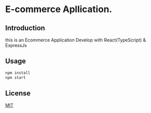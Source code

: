 # E-commerce Apllication.

## Introduction
this is an Ecommerce Application Develop with React(TypeScript) & ExpressJs 

## Usage

```python
npm install
npm start
```



## License
[MIT](https://choosealicense.com/licenses/mit/)
